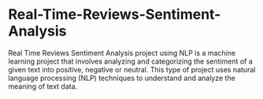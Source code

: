 # Real-Time-Reviews-Sentiment-Analysis
Real Time Reviews Sentiment Analysis project using NLP is a machine learning project that involves analyzing and categorizing the sentiment of a given text into positive, negative or neutral. This type of project uses natural language processing (NLP) techniques to understand and analyze the meaning of text data.
